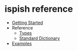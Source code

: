 # ispish reference

* [Getting Started]()
* Reference
    * [Types](./types/index.md)
    * [Standard Dictionary](./standard-dictionary/index.md)
* [Examples](./examples/index.md)